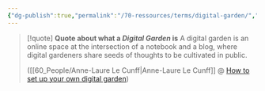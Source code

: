 ```yaml
---
{"dg-publish":true,"permalink":"/70-ressources/terms/digital-garden/","tags":["class/termNote"],"created":"2023-11-06T10:22:40.226+01:00","updated":"2023-11-06T10:40:44.951+01:00"}
---
```



> [!quote] **Quote about what a *Digital Garden* is**
> A digital garden is an online space at the intersection of a notebook and a blog, where digital gardeners share seeds of thoughts to be cultivated in public.
> 
> ([[60_People/Anne-Laure Le Cunff\|Anne-Laure Le Cunff]] @ [How to set up your own digital garden](https://nesslabs.com/digital-garden-set-up))
> 

